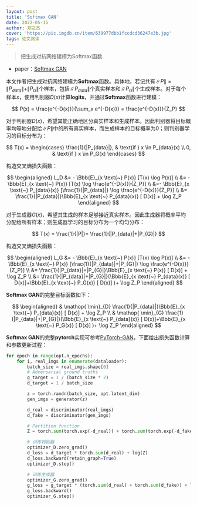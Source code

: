 ```yaml
---
layout: post
title: 'Softmax GAN'
date: 2022-05-15
author: 郑之杰
cover: 'https://pic.imgdb.cn/item/639977dbb1fccdcd36247e3b.jpg'
tags: 论文阅读
---
```


> 把生成对抗网络建模为Softmax函数.

- paper：[Softmax GAN](https://arxiv.org/abs/1705.07215v5)

本文作者把生成对抗网络建模为**Softmax**函数。具体地，若记共有$\|P\|=\|P_{data}\|+\|P_G\|$个样本，包括$\|P_{data}\|$个真实样本和$\|P_G\|$个生成样本。对于每个样本$x$，使用判别器$D(x)$计算**logits**，并通过**Softmax**函数进行建模：

$$ P(x) = \frac{e^{-D(x)}}{\sum_x e^{-D(x)}} = \frac{e^{-D(x)}}{Z_P} $$

对于判别器$D(x)$，希望其能正确地区分真实样本和生成样本。因此判别器将目标概率均等地分配给$\|P\|$中的所有真实样本，而生成样本的目标概率为$0$；则判别器学习的目标分布为：

$$ T(x) = \begin{cases} \frac{1}{|P_{data}|}, & \text{if  } x \in P_{data}(x) \\ 0, & \text{if  } x \in P_G(x) \end{cases} $$

构造交叉熵损失函数：

$$ \begin{aligned} L_D &= - \Bbb{E}_{x \text{~} P(x)} [T(x) \log P(x)] \\ &= - \Bbb{E}_{x \text{~} P(x)} [T(x) \log  \frac{e^{-D(x)}}{Z_P}] \\ &=- \Bbb{E}_{x \text{~} P_{data}(x)} [\frac{1}{|P_{data}|} \log  \frac{e^{-D(x)}}{Z_P}] \\ &= \frac{1}{|P_{data}|}\Bbb{E}_{x \text{~} P_{data}(x)} [ D(x)] + \log  Z_P \end{aligned} $$

对于生成器$G(x)$，希望其生成的样本足够接近真实样本。因此生成器将概率平均分配给所有样本；则生成器学习的目标分布为一个均匀分布：

$$ T(x) = \frac{1}{|P|}= \frac{1}{|P_{data}|+|P_{G}|}  $$

构造交叉熵损失函数：

$$ \begin{aligned} L_G &= - \Bbb{E}_{x \text{~} P(x)} [T(x) \log P(x)] \\ &= - \Bbb{E}_{x \text{~} P(x)} [\frac{1}{|P_{data}|+|P_{G}|} \log  \frac{e^{-D(x)}}{Z_P}] \\ &= \frac{1}{|P_{data}|+|P_{G}|}\Bbb{E}_{x \text{~} P(x)} [ D(x)] + \log  Z_P \\ &= \frac{1}{|P_{data}|+|P_{G}|}(\Bbb{E}_{x \text{~} P_{data}(x)} [ D(x)]+\Bbb{E}_{x \text{~} P_G(x)} [ D(x)] )+ \log  Z_P \end{aligned} $$

**Softmax GAN**的完整目标函数如下：

$$ \begin{aligned}  & \mathop{ \min}_{D}  \frac{1}{|P_{data}|}\Bbb{E}_{x \text{~} P_{data}(x)} [ D(x)] + \log  Z_P \\  & \mathop{ \min}_{G} \frac{1}{|P_{data}|+|P_{G}|}(\Bbb{E}_{x \text{~} P_{data}(x)} [ D(x)]+\Bbb{E}_{x \text{~} P_G(x)} [ D(x)] )+ \log  Z_P \end{aligned} $$


**Softmax GAN**的完整**pytorch**实现可参考[PyTorch-GAN](https://github.com/eriklindernoren/PyTorch-GAN/tree/master/implementations/softmax_gan)，下面给出损失函数计算和参数更新过程：

```python
for epoch in range(opt.n_epochs):
    for i, real_imgs in enumerate(dataloader):
        batch_size = real_imgs.shape[0]
        # Adversarial ground truths
        g_target = 1 / (batch_size * 2)
        d_target = 1 / batch_size

        z = torch.randn(batch_size, opt.latent_dim) 
        gen_imgs = generator(z)  

        d_real = discriminator(real_imgs)
        d_fake = discriminator(gen_imgs)                  

        # Partition function
        Z = torch.sum(torch.exp(-d_real)) + torch.sum(torch.exp(-d_fake))

        # 训练判别器
        optimizer_D.zero_grad()
        d_loss = d_target * torch.sum(d_real) + log(Z)
        d_loss.backward(retain_graph=True)
        optimizer_D.step()

        # 训练生成器
        optimizer_G.zero_grad()
        g_loss = g_target * (torch.sum(d_real) + torch.sum(d_fake)) + log(Z)
        g_loss.backward()
        optimizer_G.step()
```


